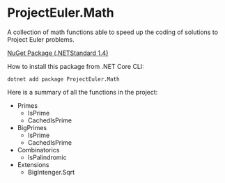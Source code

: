 # ProjectEuler.Math

A collection of math functions able to speed up the coding of solutions to Project Euler problems.

[NuGet Package (.NETStandard 1.4)](https://www.nuget.org/packages/ProjectEuler.Math/)

How to install this package from .NET Core CLI:
<pre><code>dotnet add package ProjectEuler.Math</code></pre>

Here is a summary of all the functions in the project:
- Primes
  - IsPrime
  - CachedIsPrime
- BigPrimes
  - IsPrime
  - CachedIsPrime
- Combinatorics
  - IsPalindromic
- Extensions
  - BigIntenger.Sqrt
